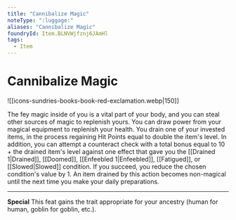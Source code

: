 ```yaml
---
title: "Cannibalize Magic"
noteType: ":luggage:"
aliases: "Cannibalize Magic"
foundryId: Item.BLNVWjfznj6JAmHl
tags:
  - Item
---
```


# Cannibalize Magic
![[icons-sundries-books-book-red-exclamation.webp|150]]

The fey magic inside of you is a vital part of your body, and you can steal other sources of magic to replenish yours. You can draw power from your magical equipment to replenish your health. You drain one of your invested items, in the process regaining Hit Points equal to double the item's level. In addition, you can attempt a counteract check with a total bonus equal to 10 + the drained item's level against one effect that gave you the [[Drained 1|Drained]], [[Doomed]], [[Enfeebled 1|Enfeebled]], [[Fatigued]], or [[Slowed|Slowed]] condition. If you succeed, you reduce the chosen condition's value by 1. An item drained by this action becomes non-magical until the next time you make your daily preparations.

* * *

**Special** This feat gains the trait appropriate for your ancestry (human for human, goblin for goblin, etc.).
